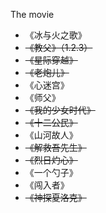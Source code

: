 The movie

- 《冰与火之歌》
- ~~《教父》（1.2.3）~~
- ~~《星际穿越》~~
- ~~《老炮儿》~~
- 《心迷宫》
- 《师父》
- ~~《我的少女时代》~~
- ~~《十二公民》~~
- 《山河故人》
- ~~《解救吾先生》~~
- ~~《烈日灼心》~~
- 《一个勺子》
- 《闯入者》
- ~~《神探夏洛克》~~